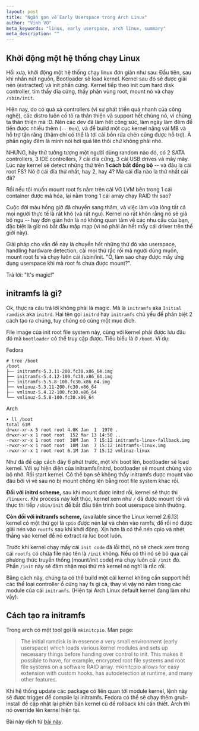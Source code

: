 ```yaml
---
layout: post
title: "Ngắn gọn về Early Userspace trong Arch Linux"
author: "Vinh VO"
meta_keywords: "linux, early userspace, arch linux, summary"
meta_description: ""
---
```


## Khởi động một hệ thống chạy Linux

Hồi xưa, khởi động một hệ thống chạy linux đơn giản như sau: Đầu tiên, sau khi nhấn nút nguồn, Bootloader sẽ load kernel. Kernel sau đó sẽ được giải nén (extracted) và init phần cứng. Kernel tiếp theo init cụm hard disk controller, tìm thấy dĩa cứng, thấy phân vùng root, mount nó và chạy `/sbin/init`.

Hiện nay, do có quá xá controllers (vì sự phát triển quá nhanh của công nghệ), các distro luôn cố tỏ ra thân thiện và support hết chúng nó, vì chúng ta thân thiện mà :D. Nên các dev đã làm hết công sức, làm ngày làm đêm để tiền được nhiều thêm (`-- Đen`), và để build một cục kernel nặng vài MB và hỗ trợ tận răng (thậm chí có thể là tới cái bồn rửa chén cũng được hỗ trợ). À phần ngày đêm là mình nói hơi quá lên thôi chứ không phải nhé.

NHƯNG, hãy thử tưởng tượng một người dùng random nào đó, có 2 SATA controllers, 3 IDE controllers, 7 cái dĩa cứng, 3 cái USB drives và mây mây. Lúc này kernel sẽ detect những thứ trên **1 cách bất đồng bộ** -- và đâu là cái root FS? Nó ở cái đĩa thứ nhất, hay 2, hay 4? Mà cái đĩa nào là thứ nhất cái đã?

Rồi nếu tôi muốn mount root fs nằm trên cái VG LVM bên trong 1 cái container được mã hóa, lại nằm trong 1 cái array chạy RAID thì sao?

Cuộc đời màu hồng giờ đã chuyển sang thâm, và việc làm vừa lòng tất cả mọi người thực tế là rất khó (và rất ngu). Kernel nó rất khôn rằng nó sẽ giả bộ ngu -- hay đơn giản hơn là nó không quan tâm về các nhu cầu của bạn, đặc biệt là giờ nó bắt đầu mập mạp (vì nó phải ăn hết mấy cái driver trên thế giới này).

Giải pháp cho vấn đề này là chuyển hết những thứ đó vào userspace, handling hardware detection, cài mọi thứ rắc rối mà người dùng muốn, mount root fs và chạy luôn cái /sbin/init. "Ồ, làm sao chạy được mấy ứng dụng userspace khi mà root fs chưa được mount?".

Trả lời: "It's magic!"

## initramfs là gì?

Ok, thực ra câu trả lời không phải là magic. Mà là `initramfs` aka `Initial ramdisk` aka `initrd`. Hai tên gọi `initrd` hay `initramfs` chủ yếu để phân biệt 2 cách tạo ra chúng, tuy chúng có cùng một mục đích.

File image của init root file system này, cùng với kernel phải được lưu đâu đó mà `bootloader` có thể truy cập được. Tiêu biểu là ở `/boot`. Ví dụ:

Fedora

```
# tree /boot
/boot
├── initramfs-5.3.11-200.fc30.x86_64.img
├── initramfs-5.4.12-100.fc30.x86_64.img
├── initramfs-5.5.8-100.fc30.x86_64.img
├── vmlinuz-5.3.11-200.fc30.x86_64
├── vmlinuz-5.4.12-100.fc30.x86_64
└── vmlinuz-5.5.8-100.fc30.x86_64
```

Arch

```
‣ ll /boot
total 61M
drwxr-xr-x 5 root root 4.0K Jan  1  1970 .
drwxr-xr-x 1 root root  152 Mar 13 14:50 ..
-rwxr-xr-x 1 root root  38M Jan  7 15:12 initramfs-linux-fallback.img
-rwxr-xr-x 1 root root  18M Jan  7 15:12 initramfs-linux.img
-rwxr-xr-x 1 root root 6.1M Jan  7 15:12 vmlinuz-linux
```

Như đã đề cập cách đây 6 phút trước, một khi boot lên, bootloader sẽ load kernel. Với sự hiện diện của initramfs/initrd, bootloader sẽ mount chúng vào bộ nhớ. Rồi start kernel. Có thể bạn sẽ không thấy initramfs được mount vào đâu bởi vì về sau nó bị mount chồng lên bằng root file system khác rồi.

**Đối với initrd scheme,** sau khi mount được initrd rồi, kernel sẽ thực thi `/linuxrc`. Khi process này kết thúc, kernel xem như `/` đã được mount rồi và thực thi tiếp `/sbin/init` để bắt đầu tiến trình boot userspace bình thường.

**Còn đối với initramfs scheme,** (available since the Linux kernel 2.6.13) kernel có một thứ gọi là `cpio` được nén lại và chèn vào ramfs, để rồi nó được giải nén vào `rootfs` sau khi khởi động. Xịn hơn là có thể nén cpio và nhét thẳng vào kernel để nó extract ra lúc boot luôn.

Trước khi kernel chạy mấy cái `init code` đã lỗi thời, nó sẽ check xem trong cái `rootfs` có chứa file nào tên là `/init` không. Nếu có thì nó sẽ bỏ qua cái phương thức truyền thống (mount/init code) mà chạy luôn cái `/init` đó. Phần `/init` này sẽ đảm nhận mọi thứ mà kernel nó nghĩ là rắc rối.

Bằng cách này, chúng ta có thể build một cái kernel không cần support hết các thể loại controller ổ cứng hay fs gì cả, thay vì vậy nó nằm trong các module của cái `initramfs`. (Hiện tại Arch Linux default kernel đang làm như vậy).

## Cách tạo ra initramfs

Trong arch có một tool gọi là `mkinitcpio`. Man page:

> The initial ramdisk is in essence a very small environment (early userspace) which loads various kernel modules and sets up necessary things before handing over control to init. This makes it possible to have, for example, encrypted root file systems and root file systems on a software RAID array. mkinitcpio allows for easy extension with custom hooks, has autodetection at runtime, and many other features.

Khi hệ thống update các package có liên quan tới module kernel, lệnh này sẽ được trigger để compile lại initramfs. Fedora có thể sẽ chạy thêm grub-install để cập nhật lại phiên bản kernel cũ để rollback khi cần thiết. Arch thì nó override lên kernel hiện tại.

Bài này dịch từ [bài này](https://web.archive.org/web/20150430223035/http://archlinux.me/brain0/2010/02/13/early-userspace-in-arch-linux/).
